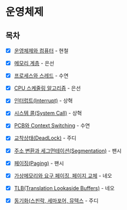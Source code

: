 # 운영체제

## 목차

* [x] [운영체제와 컴퓨터](https://github.com/Fancy96/2023-CS-Study/blob/main/OS/os_os_and_computer.md) - 현철

* [x] [메모리 계층](https://github.com/Fancy96/2023-CS-Study/blob/main/OS/os_memory_hierarchy.md) - 은선

* [x] [프로세스와 스레드](https://github.com/Fancy96/2023-CS-Study/blob/main/OS/os_process_thread.md) - 수연

* [x] [CPU 스케줄링 알고리즘](https://github.com/Fancy96/2023-CS-Study/blob/main/OS/os_cpu_scheduling_and_algorithm.md) - 은선

* [x] [인터럽트(Interrupt)](https://github.com/Fancy96/2023-CS-Study/blob/main/OS/os_interrupt.md) - 상혁

* [x] [시스템 콜(System Call)](https://github.com/Fancy96/2023-CS-Study/blob/main/OS/os_system_call.md) - 상혁

* [x] [PCB와 Context Switching](https://github.com/Fancy96/2023-CS-Study/blob/main/OS/os_pcd_and_context_switching.md) - 수연

* [x] [교착상태(DeadLock)](https://github.com/Fancy96/2023-CS-Study/blob/main/OS/os_deadLock.md) - 주디

* [x] [주소 변환과 세그먼테이션(Segmentation)](https://github.com/Fancy96/2023-CS-Study/blob/main/OS/os_segmentation.md) - 팬시

* [x] [페이징(Paging)](https://github.com/Fancy96/2023-CS-Study/blob/main/OS/os_paging.md) - 팬시

* [x] [가상메모리와 요구 페이징, 페이지 교체](https://github.com/Fancy96/2023-CS-Study/blob/main/OS/os_virtual_memory_and_demand_paging.md) - 네오

* [x] [TLB(Translation Lookaside Buffers)](https://github.com/Fancy96/2023-CS-Study/blob/main/OS/os_tlb.md) - 네오

* [x] [동기화(스핀락, 세마포어, 뮤텍스](https://github.com/Fancy96/2023-CS-Study/blob/main/OS/os_process_synchronization.md) - 주디